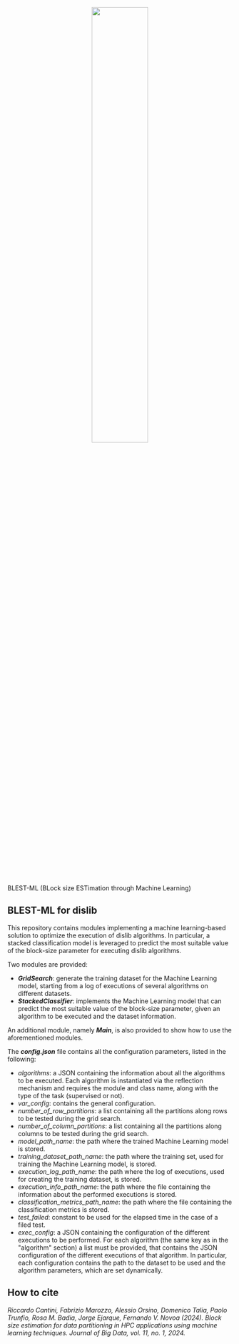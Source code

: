 <p align="center" width="100%">
    <img width="50%" src="BLEST-ML-logo.png">
</p>

BLEST-ML (BLock size ESTimation through Machine Learning)

## BLEST-ML for dislib
This repository contains modules implementing a machine learning-based solution to optimize the execution of dislib algorithms.
In particular, a stacked classification model is leveraged to predict the most suitable value of the block-size parameter for executing dislib algorithms.

Two modules are provided:
- ***GridSearch***: generate the training dataset for the Machine Learning model, starting from a log of executions of several algorithms on different datasets.
- ***StackedClassifier***: implements the Machine Learning model that can predict the most suitable value of the block-size parameter, given an algorithm to be executed and the dataset information.

An additional module, namely ***Main***, is also provided to show how to use the aforementioned modules.

The ***config.json*** file contains all the configuration parameters, listed in the following:
- *algorithms*: a JSON containing the information about all the algorithms to be executed. Each algorithm is instantiated via the reflection mechanism and requires the module and class name, along with the type of the task (supervised or not).
- *var_config*: contains the general configuration.
- *number_of_row_partitions*: a list containing all the partitions along rows to be tested during the grid search.
- *number_of_column_partitions*: a list containing all the partitions along columns to be tested during the grid search.
- *model_path_name*: the path where the trained Machine Learning model is stored.
- *training_dataset_path_name*: the path where the training set, used for training the Machine Learning model, is stored.
- *execution_log_path_name*: the path where the log of executions, used for creating the training dataset, is stored.
- *execution_info_path_name*: the path where the file containing the information about the performed executions is stored.
- *classification_metrics_path_name*: the path where the file containing the classification metrics is stored.
- *test_failed*: constant to be used for the elapsed time in the case of a filed test.
- *exec_config*: a JSON containing the configuration of the different executions to be performed. For each algorithm (the same key as in the "algorithm" section) a list must be provided, that contains the JSON configuration of the different executions of that algorithm. In particular, each configuration contains the path to the dataset to be used and the algorithm parameters, which are set dynamically.


## How to cite
*Riccardo Cantini, Fabrizio Marozzo, Alessio Orsino, Domenico Talia, Paolo Trunfio, Rosa M. Badia, Jorge Ejarque, Fernando V. Novoa (2024). Block size estimation for data partitioning in HPC applications using machine learning techniques. Journal of Big Data, vol. 11, no. 1, 2024.*
